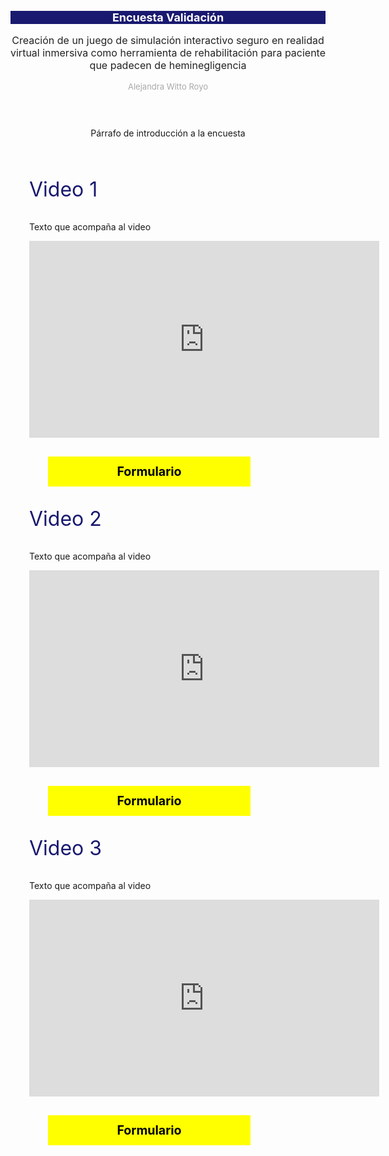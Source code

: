 <style>

.titulo{
    font-size: large;
    color: white;
    background-color: midnightblue; 
}

.videos{
  margin:30px
}

.h2{
    font-size: medium;
    color: #222222;
}

p.h2color{
    font-size: 2rem;
    color: midnightblue;
}

.h4{
    font-size: small;
    color: darkgray;
}

p.intro{
  margin: 2em;
  padding: 30px;
}


a {
  display: block;
  text-align:center;
  top: 0;
  left: 0;
  margin: 30px;
  padding: 10px;
}
    
a, a:before, a:after {
  color: black;
  font-size: 1.4em;
  font-weight: 700;
  text-decoration: none;
  transition: all .20s ease;
  -webkit-transition: all .20s ease;
  -moz-transition: all .20s ease;
  -o-transition: all .20s ease;
}

.button {
  width: 300px;
  align: center;
  background: yellow;
  border: 2px solid yellow;
}

.button-box {
  padding: 25px;
  margin-bottom:10%;
  align: center;
  a {
    display: inline-block;  
  }

iframe{
  align: center;
}
</style>

<div align="center">
    <h1 class="titulo">Encuesta Validación</h1>
    <p class="h2">Creación de un juego de simulación interactivo seguro en realidad virtual inmersiva como herramienta de rehabilitación para paciente que padecen de heminegligencia</p>
    <p class="h4">Alejandra Witto Royo</p>
    <p class="intro">Párrafo de introducción a la encuesta</p>
</div>

<div class="videos">
  <p class="h2color">Video 1</p>
  <p>Texto que acompaña al video</p>
  <p style="center">
<iframe align="center" width="560" height="315" src="https://www.youtube.com/embed/6366dxFf-Os?si=O25fMvXksvYkMvLu" title="YouTube video player" frameborder="0" allow="accelerometer; autoplay; clipboard-write; encrypted-media; gyroscope; picture-in-picture; web-share" referrerpolicy="strict-origin-when-cross-origin" allowfullscreen></iframe>
<a href="#" class="button button-lr">Formulario</a>
 </p>
</div>

<div class="videos">
  <p class="h2color">Video 2</p>
  <p>Texto que acompaña al video</p>
  <p style="center">
<iframe align="center" width="560" height="315" src="https://www.youtube.com/embed/6366dxFf-Os?si=O25fMvXksvYkMvLu" title="YouTube video player" frameborder="0" allow="accelerometer; autoplay; clipboard-write; encrypted-media; gyroscope; picture-in-picture; web-share" referrerpolicy="strict-origin-when-cross-origin" allowfullscreen></iframe>
<a href="#" class="button button-lr">Formulario</a>
</p>
</div>

<div class="videos">
  <p class="h2color">Video 3</p>
  <p>Texto que acompaña al video</p>
  <p style="center">
<iframe align="center" width="560" height="315" src="https://www.youtube.com/embed/6366dxFf-Os?si=O25fMvXksvYkMvLu" title="YouTube video player" frameborder="0" allow="accelerometer; autoplay; clipboard-write; encrypted-media; gyroscope; picture-in-picture; web-share" referrerpolicy="strict-origin-when-cross-origin" allowfullscreen></iframe>
<a href="#" class="button button-lr">Formulario</a>
</p>
</div>